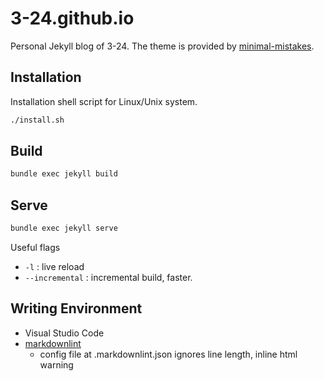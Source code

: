 # 3-24.github.io

Personal Jekyll blog of 3-24. The theme is provided by [minimal-mistakes](https://github.com/mmistakes/minimal-mistakes).

## Installation

Installation shell script for Linux/Unix system.

```bash
./install.sh
```

## Build

```bash
bundle exec jekyll build
```

## Serve

```bash
bundle exec jekyll serve
```

Useful flags

- `-l` : live reload
- `--incremental` : incremental build, faster.

## Writing Environment

- Visual Studio Code
- [markdownlint](https://marketplace.visualstudio.com/items?itemName=DavidAnson.vscode-markdownlint)
  - config file at .markdownlint.json ignores line length, inline html warning
